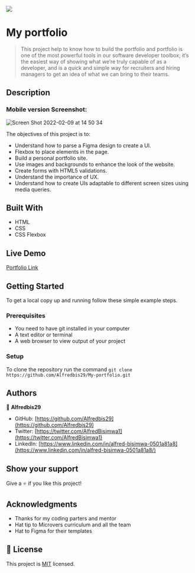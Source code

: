 ![](https://img.shields.io/badge/Microverse-blueviolet)

# My portfolio

> This project help to know how to build the portfolio and portfolio is one of the most powerful tools in our software developer toolbox; it’s the easiest way of showing what we’re truly capable of as a developer, and is a quick and simple way for recruiters and hiring managers to get an idea of what we can bring to their teams.

## Description

### Mobile version Screenshot:
![Screen Shot 2022-02-09 at 14 50 34](https://user-images.githubusercontent.com/88894525/153207280-5f162553-1fd9-4f4b-9a71-8a84ef6dcad0.png)


The objectives of this project is to:

- Understand how to parse a Figma design to create a UI.
- Flexbox to place elements in the page.
- Build a personal portfolio site.
- Use images and backgrounds to enhance the look of the website.
- Create forms with HTML5 validations.
- Understand the importance of UX.
- Understand how to create UIs adaptable to different screen sizes using media queries.

## Built With

- HTML
- CSS
- CSS Flexbox

## Live Demo

[Portfolio Link](https://github.com/Alfredbis29/My-portfolio)

## Getting Started

To get a local copy up and running follow these simple example steps.

### Prerequisites

- You need to have git installed in your computer
- A text editor or terminal
- A web browser to view output of your project

### Setup

To clone the repository run the command `git clone https://github.com/Alfredbis29/My-portfolio.git`

## Authors

👤 **Alfredbis29**

- GitHub: [https://github.com/Alfredbis29](https://github.com/Alfredbis29)
- Twitter: [https://twitter.com/AlfredBisimwa1](https://twitter.com/AlfredBisimwa1)
- LinkedIn: [https://www.linkedin.com/in/alfred-bisimwa-0501a81a8](https://www.linkedin.com/in/alfred-bisimwa-0501a81a8/)

## Show your support

Give a ⭐️ if you like this project!

## Acknowledgments

- Thanks for my coding parters and mentor
- Hat tip to Microvers curriculum and all the team
- Hat to Figma for their templates

## 📝 License

This project is [MIT](./MIT.md) licensed.
